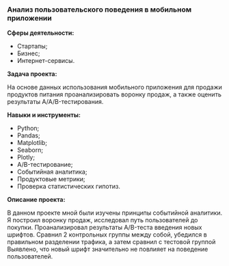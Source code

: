 ### Анализ пользовательского поведения в мобильном приложении

**Сферы деятельности:**

- Стартапы;
- Бизнес;
- Интернет-сервисы.

**Задача проекта:**

На основе данных использования мобильного приложения для продажи продуктов питания проанализировать воронку продаж, а также оценить результаты A/A/B-тестирования.

**Навыки и инструменты:**

- Python;
- Pandas;
- Matplotlib;
- Seaborn;
- Plotly;
- A/B-тестирование;
- Событийная аналитика;
- Продуктовые метрики;
- Проверка статистических гипотиз.

**Описание проекта:**

В данном проекте мной были изучены принципы событийной аналитики. Я построил воронку продаж, исследовал путь пользователей до покупки. Проанализировал результаты A/B-теста введения новых шрифтов. Сравнил 2 контрольных группы между собой, убедился в правильном разделении трафика, а затем сравнил с тестовой группой Выявлено, что новый шрифт значительно не повлияет на поведение пользователей.
